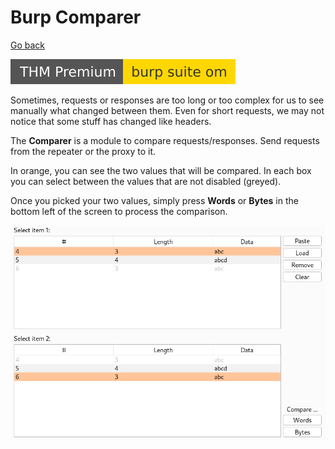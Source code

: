 # Burp Comparer

[Go back](../burp.md)

[![burpsuiteom](../../../../_badges/thmp/burpsuiteom.svg)](https://tryhackme.com/room/burpsuiteom)

<div class="row row-cols-md-2"><div>

Sometimes, requests or responses are too long or too complex for us to see manually what changed between them. Even for short requests, we may not notice that some stuff has changed like headers.

The **Comparer** is a module to compare requests/responses. Send requests from the repeater or the proxy to it.

In orange, you can see the two values that will be compared. In each box you can select between the values that are not disabled (greyed).

Once you picked your two values, simply press **Words** or **Bytes** in the bottom left of the screen to process the comparison.
</div><div>

![burp_comparer.png](../../_images/burp_comparer.png)
</div></div>